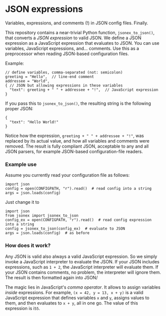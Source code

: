 # JSON expressions

Variables, expressions, and comments (!) in JSON config files. Finally.

This repository contains a near-trivial Python function, `jsonex_to_json()`,
that converts a _JSON expression_ to valid JSON. We define a JSON expression
as a JavaScript expression that evaluates to JSON. You can use variables,
JavaScript expressions, and... comments. Use this as a preprocessor
when reading JSON-based configuration files.

Example:
```
// define variables, comma-separated (not: semicolon)
greeting = "Hello",  // line-end comment
addressee = "World",
{ // JSON but allowing expressions in these variables
  "text": greeting + " " + addressee + "!",  // JavaScript expression
}
```
If you pass this to `jsonex_to_json()`, the resulting string is the following
proper JSON:
```
{
  "text": "Hello World!"
}
```
Notice how the expression, `greeting + " " + addressee + "!"`, was replaced by
its actual value, and how all variables and comments were removed. The result
is fully compliant JSON, acceptable to any and all JSON parsers, for example
JSON-based configuration-file readers.

### Example use

Assume you currently read your configuration file as follows:
```
import json
config = open(CONFIGPATH, "r").read()  # read config into a string
args = json.loads(config)
```
Just change it to
```
import json
from jsonex import jsonex_to_json
config_ex = open(CONFIGPATH, "r").read()  # read config expression into a string
config = jsonex_to_json(config_ex)  # evaluate to JSON
args = json.loads(config)  # as before
```

### How does it work?

Any JSON is valid also always a valid JavaScript expression. So we simply invoke
a JavaScript interpreter to evaluate the JSON. If your JSON includes expressions,
such as `1 + 2`, the JavaScript interpreter will evaluate them. If your JSON
contains comments, no problem, the interpreter will ignore them. The result
is then formatted again into JSON/

The magic lies in JavaScript's _comma operator_. It allows to assign variables
_inside_ expressions.
For example, `(x = 42, y = 13, x + y)` is a valid JavaScript expression that
defines variables `x` and `y`, assigns values to them, and then evaluates to
`x + y`, all in one go. The value of this expression is i`55`.
